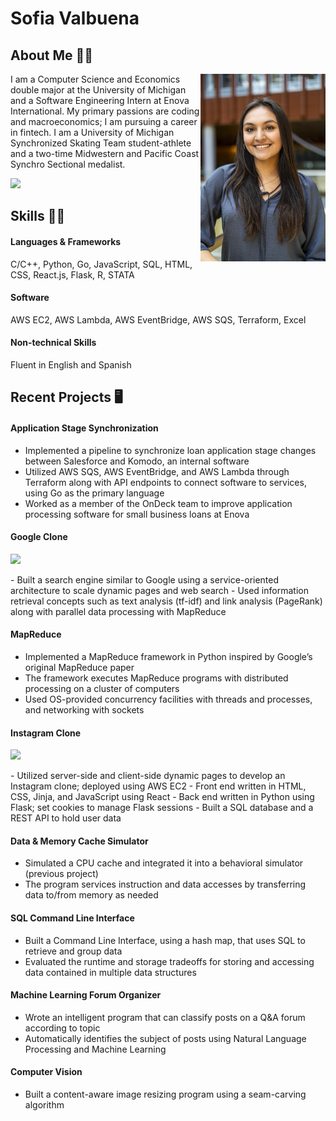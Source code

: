 # Sofia Valbuena

## About Me 💁‍♀️

<img src="MBWHeadshots23.jpg" alt="headshot" align="right" width="200">

I am a Computer Science and Economics double major at the University of Michigan and a Software Engineering Intern at Enova International. My primary passions are coding and macroeconomics; I am pursuing a career in fintech. I am a University of Michigan Synchronized Skating Team student-athlete and a two-time Midwestern and Pacific Coast Synchro Sectional medalist.

<p>
  <a href="sofiavalb03@gmail.com" Email/a>
</p>

<p>
<a href="https://www.linkedin.com/in/sofiavalb/">
<img src="https://img.shields.io/badge/LinkedIn-sofiavalb-blue">
</a>
</p>

## Skills 👨‍💻
<p><h4>Languages & Frameworks</h4> C/C++, Python, Go, JavaScript, SQL, HTML, CSS, React.js, Flask, R, STATA</p>
<p><h4>Software</h4> AWS EC2, AWS Lambda, AWS EventBridge, AWS SQS, Terraform, Excel</p>
<p><h4>Non-technical Skills</h4> Fluent in English and Spanish</p>

## Recent Projects 🖥️
#### Application Stage Synchronization
- Implemented a pipeline to synchronize loan application stage changes between Salesforce and Komodo, an internal software
- Utilized AWS SQS, AWS EventBridge, and AWS Lambda through Terraform along with API endpoints to connect software to services, using Go as the primary language
- Worked as a member of the OnDeck team to improve application processing software for small business loans at Enova

#### Google Clone
<p>
<a href="https://github.com/sofiavalb/ask485">
<img src="https://img.shields.io/badge/Google%20Clone%20Project-8A2BE2">
</a>
</p>
- Built a search engine similar to Google using a service-oriented architecture to scale dynamic pages and web search
- Used information retrieval concepts such as text analysis (tf-idf) and link analysis (PageRank) along with parallel data processing with MapReduce    

#### MapReduce
- Implemented a MapReduce framework in Python inspired by Google’s original MapReduce paper
- The framework executes MapReduce programs with distributed processing on a cluster of computers
- Used OS-provided concurrency facilities with threads and processes, and networking with sockets

#### Instagram Clone
<p>
<a href="https://github.com/sofiavalb/insta485">
<img src="https://img.shields.io/badge/Instagram%20Clone%20Project-8A2BE2">
</a>
</p>
- Utilized server-side and client-side dynamic pages to develop an Instagram clone; deployed using AWS EC2
- Front end written in HTML, CSS, Jinja, and JavaScript using React
- Back end written in Python using Flask; set cookies to manage Flask sessions
- Built a SQL database and a REST API to hold user data

#### Data & Memory Cache Simulator
- Simulated a CPU cache and integrated it into a behavioral simulator (previous project)
- The program services instruction and data accesses by transferring data to/from memory as needed 

#### SQL Command Line Interface
- Built a Command Line Interface, using a hash map, that uses SQL to retrieve and group data
- Evaluated the runtime and storage tradeoffs for storing and accessing data contained in multiple data structures

#### Machine Learning Forum Organizer
- Wrote an intelligent program that can classify posts on a Q&A forum according to topic
- Automatically identifies the subject of posts using Natural Language Processing and Machine Learning

#### Computer Vision
- Built a content-aware image resizing program using a seam-carving algorithm
